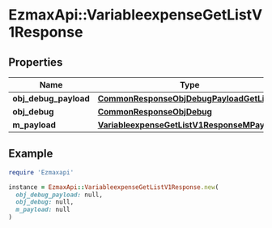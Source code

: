 # EzmaxApi::VariableexpenseGetListV1Response

## Properties

| Name | Type | Description | Notes |
| ---- | ---- | ----------- | ----- |
| **obj_debug_payload** | [**CommonResponseObjDebugPayloadGetList**](CommonResponseObjDebugPayloadGetList.md) |  |  |
| **obj_debug** | [**CommonResponseObjDebug**](CommonResponseObjDebug.md) |  | [optional] |
| **m_payload** | [**VariableexpenseGetListV1ResponseMPayload**](VariableexpenseGetListV1ResponseMPayload.md) |  |  |

## Example

```ruby
require 'Ezmaxapi'

instance = EzmaxApi::VariableexpenseGetListV1Response.new(
  obj_debug_payload: null,
  obj_debug: null,
  m_payload: null
)
```

